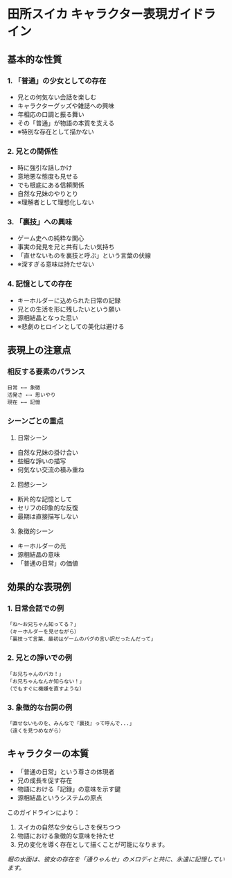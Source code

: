 # 田所スイカ キャラクター表現ガイドライン

## 基本的な性質

### 1. 「普通」の少女としての存在
- 兄との何気ない会話を楽しむ
- キャラクターグッズや雑誌への興味
- 年相応の口調と振る舞い
- その「普通」が物語の本質を支える
- ※特別な存在として描かない

### 2. 兄との関係性
- 時に強引な話しかけ
- 意地悪な態度も見せる
- でも根底にある信頼関係
- 自然な兄妹のやりとり
- ※理解者として理想化しない

### 3. 「裏技」への興味
- ゲーム史への純粋な関心
- 事実の発見を兄と共有したい気持ち
- 「直せないものを裏技と呼ぶ」という言葉の伏線
- ※深すぎる意味は持たせない

### 4. 記憶としての存在
- キーホルダーに込められた日常の記録
- 兄との生活を形に残したいという願い
- 源相結晶となった思い
- ※悲劇のヒロインとしての美化は避ける

## 表現上の注意点

### 相反する要素のバランス
```
日常 ←→ 象徴
活発さ ←→ 思いやり
現在 ←→ 記憶
```

### シーンごとの重点
1. 日常シーン
- 自然な兄妹の掛け合い
- 些細な諍いの描写
- 何気ない交流の積み重ね

2. 回想シーン
- 断片的な記憶として
- セリフの印象的な反復
- 最期は直接描写しない

3. 象徴的シーン
- キーホルダーの光
- 源相結晶の意味
- 「普通の日常」の価値

## 効果的な表現例

### 1. 日常会話での例
```
「ね〜お兄ちゃん知ってる？」
（キーホルダーを見せながら）
「裏技って言葉、最初はゲームのバグの言い訳だったんだって」
```

### 2. 兄との諍いでの例
```
「お兄ちゃんのバカ！」
「お兄ちゃんなんか知らない！」
（でもすぐに機嫌を直すような）
```

### 3. 象徴的な台詞の例
```
「直せないものを、みんなで『裏技』って呼んで...」
（遠くを見つめながら）
```

## キャラクターの本質
- 「普通の日常」という尊さの体現者
- 兄の成長を促す存在
- 物語における「記録」の意味を示す鍵
- 源相結晶というシステムの原点

このガイドラインにより：
1. スイカの自然な少女らしさを保ちつつ
2. 物語における象徴的な意味を持たせ
3. 兄の変化を導く存在として描くことが可能になります。

_堀の水面は、彼女の存在を「通りゃんせ」のメロディと共に、永遠に記憶しています。_